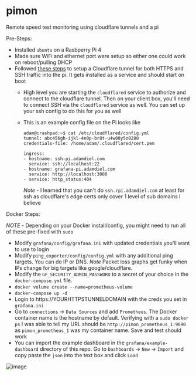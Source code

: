 # pimon
Remote speed test monitoring using cloudflare tunnels and a pi


Pre-Steps:

- Installed `ubuntu` on a Rasbperry Pi 4
- Made sure WiFi and ethernet port were setup so either one could work on reboot/pulling DHCP
- Followed [these steps](https://medium.com/@mohsentaleb/how-to-access-your-raspberry-pi-via-ssh-orvnc-from-anywhere-in-the-world-using-cloudflares-zero-9dcd2e75a9d7) to setup a Cloudflare tunnel for both HTTPS and SSH traffic into the pi. It gets installed as a service and should start on boot
  - High level you are starting the `cloudflared` service to authorize and connect to the cloudflare tunnel. Then on your client box, you'll need to connect SSH via the `cloudflared` service as well. You can set up your ssh config to do this for you as well
  - This is an example config file on the Pi looks like
    ```
    adam@crashpad:~$ cat /etc/cloudflared/config.yml
    tunnel: abc456gh-ijkl-4n0p-br8t-u4w00y5z0280
    credentials-file: /home/adam/.cloudflared/cert.pem

    ingress:
    - hostname: ssh-pi.adamdiel.com
      service: ssh://localhost:22
    - hostname: grafana-pi.adamdiel.com
      service: http://localhost:3000
    - service: http_status:404
    ```

    *Note* - I learned that you can't do `ssh.rpi.adamdiel.com` at least for ssh as cloudflare's edge certs only cover 1 level of sub domains I believe


Docker Steps:

*NOTE* - Depending on your Docker install/config, you might need to run all of these pre-fixed with `sudo`

- Modify `grafana/config/grafana.ini` with updated credentials you'll want to use to login
- Modify `ping_exporter/config/config.yml` with any additional ping targets. You can do IP or DNS. *Note* Packet loss graphs get funky when IPs change for big targets like google/cloudflare.
- Modify the `GF_SECURITY_ADMIN_PASSWORD` to a secret of your choice in the `docker-compose.yml` file.
- `docker volume create --name=prometheus-volume`
- `docker-compose up -d`
- Login to https://YOURHTTPSTUNNELDOMAIN with the creds you set in `grafana.ini`
- Go to `connections` -> `Data Sources` and add `Prometheus`. The Docker container name is the hostname by default. Verifying with a `sudo docker ps` I was able to tell my URL should be `http://pimon_prometheus_1:9090` as `pimon_prometheus_1` was my container name. Save and test should work
- You can import the example dashboard in the `grafana/example-dashboard` directory of this repo. Go to `Dashboards` -> `New` -> `Import` and copy paste the `json` into the text box and click `Load`


![image](https://github.com/user-attachments/assets/81e2282e-dec8-44fc-a45f-aa406eaeb367)





